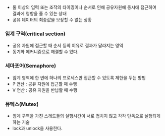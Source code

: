 - 둘 이상의 입력 또는 조작의 타이밍이나 순서로 인해 공유자원에 동시에 접근하여 결과에 영향을 줄 수 있는 상태
- 공유 데이터의 최종값을 보장할 수 없는 상황

### 임계 구역(critical section)
- 공유 자원에 접근할 때 순서 등의 이유로 결과가 달라지는 영역
- 동기화 메커니즘으로 해결할 수 있다.

### 세마포어(Semaphore)
- 임계 영역에 한 번에 하나의 프로세스만 접근할 수 있도록 제한을 두는 방법
- P 연산 : 공유 자원에 접근할 때 수행
- V 연산 : 공유 자원을 반납할 때 수행

### 뮤텍스(Mutex)
- 임계 구역을 가진 스레드들의 실행시간이 서로 겹치지 않고 각각 단독으로 실행되게 하는 기술
- lock과 unlock을 사용한다.